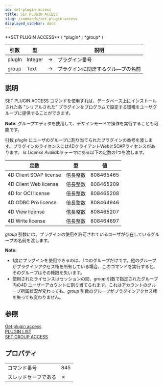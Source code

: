```yaml
---
id: set-plugin-access
title: SET PLUGIN ACCESS
slug: /commands/set-plugin-access
displayed_sidebar: docs
---
```


<!--REF #_command_.SET PLUGIN ACCESS.Syntax-->**SET PLUGIN ACCESS** ( *plugIn* ; *group* )<!-- END REF-->
<!--REF #_command_.SET PLUGIN ACCESS.Params-->
| 引数 | 型 |  | 説明 |
| --- | --- | --- | --- |
| plugIn | Integer | &#8594;  | プラグイン番号 |
| group | Text | &#8594;  | プラグインに関連するグル―プの名前 |

<!-- END REF-->

## 説明 

<!--REF #_command_.SET PLUGIN ACCESS.Summary-->SET PLUGIN ACCESS コマンドを使用すれば、データベース上にインストールされた各 "シリアルされた" プラグインをプログラムで設定する環境をユーザグループに提供することができます。<!-- END REF-->

**Note:** グループエディタを使用して、デザインモードで操作を実行することも可能です。

引数 *plugIn* にユーザのグループに割り当てられたプラグインの番号を渡します。プラグインのライセンスには4DクライアントWebとSOAPライセンスがあります。 *Is License Available* テーマにある以下の定数の1つを渡します。

| 定数                     | 型    | 値         |
| ---------------------- | ---- | --------- |
| 4D Client SOAP license | 倍長整数 | 808465465 |
| 4D Client Web license  | 倍長整数 | 808465209 |
| 4D for OCI license     | 倍長整数 | 808465208 |
| 4D ODBC Pro license    | 倍長整数 | 808464946 |
| 4D View license        | 倍長整数 | 808465207 |
| 4D Write license       | 倍長整数 | 808464697 |

*group* 引数には、プラグインの使用を許可されているユーザが存在しているグループの名前を渡します。

**Note:** 

* 1度にプラグインを使用できるのは、1つのグループだけです。他のグループがプラグインアクセス権を所有している場合、このコマンドを実行すると、そのグループはその権限を失います。
* 使用されたライセンスはセッションの間、*group* 引数で指定されたグループ内の4D ユーザーアカウントに割り当てられます。これはアカウントのグループ所属状況が変わっても、*group* 引数のグループがプラグインアクセス権を失っても変わりません。

## 参照 

[Get plugin access](get-plugin-access.md)  
[PLUGIN LIST](plugin-list.md)  
[SET GROUP ACCESS](set-group-access.md)  

## プロパティ

|  |  |
| --- | --- |
| コマンド番号 | 845 |
| スレッドセーフである | &cross; |


